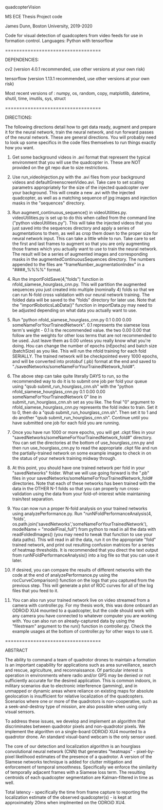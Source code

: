 quadcopterVision

MS ECE Thesis Project code

James Dunn, Boston University, 2019-2020

Code for visual detection of quadcopters from video feeds for use in formation control.
Languages: Python with tensorflow

==================================

DEPENDENCIES:

cv2 (version 4.0.1 recommended, use other versions at your own risk)

tensorflow (version 1.13.1 recommended, use other versions at your own risk)

Most recent versions of : numpy, os, random, copy, matplotlib, datetime, shutil, time, imutils, sys, struct

==================================

DIRECTIONS:

The following directions detail how to get data ready, augment and prepare it for the neural network, train the neural network, and run forward passes of the neural network. These are general directions.  You will probably need to look up some specifics in the code files themselves to run things exactly how you want.

1. Get some background videos in .avi format that represent the typical environment that you will use the quadcopter in. These are NOT provided on the git repo due to size restrictions.

2. Use run_videoInjection.py with the .avi files from your background videos and defaultGreenscreenVideo.avi.  Take care to set scaling parametrs appropriately for the size of the injected quadcopter over your background. This will create a new .avi with the injected quadcopter, as well as a matching sequence of jpg images and injection masks in the "sequences" directory.

3. Run augment_continuous_sequence() in videoUtilities.py.  videoUtilities.py is set up to do this when called from the command line ("python videoUtilities.py").  This will take the injected videos that you just saved into the sequences directory and apply a series of augmentations to them, as well as crop them down to the proper size for neural network input. This can take a little while to run. Take care to set the first and last frames to augment so that you are only augmenting those frames which you actually want to use to train the neural network.  The result will be a series of augmented images and corresponding masks in the augmentedContinuousSequences directory. The numbers appended to the files are "frameNumber_augmentationIndex" in a "####_%%%%" format.

4. Run the importFoldSave(4,"folds") function in nfold_siamese_hourglass_cnn.py. This will partition the augmented sequences you just created into multiple (nominally 4) folds so that we can run N-fold cross validation with our neural network training. The folded data will be saved to the "folds" directory for later use.  Note that the "importRoboticsLabData()" function in importData.py may need to be adjusted depending on what data you actually want to use.

5. Run "python nfold_siamese_hourglass_cnn.py 0.1 0.00 0.00 someNameForYourTrainedNetwork".  0.1 represents the siamese loss term's weight - 0.1 is the recommended value.  the two 0.00 0.00 that follow are the weights for other loss terms that are not recommended to be used.  Just leave them as 0.00 unless you really know what you're doing.  Hou can change the number of epochs (nEpochs) and batch size (batchSize) as you like.  This will run the nfold training for each fold SERIALLY. The trained network will be checkpointed every 1000 epochs, and will be converted into protobuf (.pb) format at the end and saved to "./savedNetworks/someNameForYourTrainedNetwork_fold#".

5. The above step can take quite literally DAYS to run, so the recommended way to do it is to submit one job per fold your queue using "qsub submit_run_hourglass_cnn.sh" with the "python nfold_siamese_hourglass_cnn.py 0.1 0.00 0.00 someNameForYourTrainedNetwork 0" line in submit_run_hourglass_cnn.sh set as you like.  The final "0" argument to nfold_siamese_hourglass_cnn.py represents the fold index to train.  Set it to 0, then do a "qsub submit_run_hourglass_cnn.sh". Then set it to 1 and do another "qsub submit_run_hourglass_cnn.sh". Continue until you have submitted one job for each fold you are running.

6. Once you have run 1000 or more epochs, you will get .ckpt files in your "savedNetworks/someNameForYourTrainedNetwork_fold#" directory. You can set the directories at the bottom of use_hourglass_cnn.py and then run use_hourglass_cnn.py to read the appropriate .ckpt file and run the partially-trained network on some example images to check in on the status of your network training midway through.

7. At this point, you should have one trained network per fold in your "savedNetworks" folder.  What we will use going forward is the ".pb" files in your savedNetworks/someNameForYourTrainedNetwork_fold# directories.  Note that each of these networks has been trained with the data in the OTHER N-1 folds so that you can properly run cross-validation using the data from your fold-of-interest while maintaining train/test separation.

8. You can now run a proper N-fold analysis on your trained networks using analyzePerformance.py.  Run "runNFoldPerformanceAnalysis(4, 'folds', os.path.join('savedNetworks','someNameForYourTrainedNetwork'), modelName = "modelFinal_full") from python to read in all the data with readFoldedImages() (you may need to tweak that function to use your data paths). This will read in all the data, run it on the appropriate "fold" trained network, and print out resulting confusion matrices for a series of heatmap thresholds. It is recommended that you direct the text output from runNFoldPerformanceAnalysis() into a log file so that you can use it later.

9. If desired, you can compare the results of different networks with the code at the end of analyzePerformance.py using the rocCurveComparison() function on the logs that you captured from the previous step.  This will generate a plot of ROC curves for all of the log files that you feed to it.

10. You can also run your trained network live on video streamed from a camera with controller.py. For my thesis work, this was done onboard an ODROiD XU4 mounted to a quadcopter, but the code should work with any camera you have connected to whatever computer you are working with.  You can also run on already-captured data by using the "filestream" argument to the run() function in controller.py. Check the example usages at the bottom of controller.py for other ways to use it.

==================================

ABSTRACT

The ability to command a team of quadrotor drones to maintain a formation is an important capability for applications such as area surveillance, search and rescue, agriculture, and reconnaissance.  Of particular interest is operation in environments where radio and/or GPS may be denied or not sufficiently accurate for the desired application.  This is common indoors, in military scenarios due to electronic interference (jamming), and in unmapped or dynamic areas where reliance on existing maps for absolute geolocation is insufficient for relative localization of the quadcopters.  Scenarios where one or more of the quadrotors is non-cooperative, such as a seek-and-destroy type of mission, are also possible when using only visual sensors.

To address these issues, we develop and implement an algorithm that discriminates between quadrotor pixels and non-quadrotor pixels.  We implement the algorithm on a single-board ODROiD XU4 mounted to a quadrotor drone. An standard visual-band webcam is the only sensor used.

The core of our detection and localization algorithm is an hourglass convolutional neural network (CNN) that generates "heatmaps" - pixel-by-pixel likelihood estimates of the presence of a quadrotor.  A version of the Siamese networks technique is added for clutter mitigation and enforcement of temporal smoothness. Specifically we enforce the similarity of temporally adjacent frames with a Siamese loss term. The resulting centroids of each quadcopter segmentation are Kalman-filtered in time as well.

Total latency - specifically the time from frame capture to reporting the localization estimate of the observed quadcopter(s) - is kept at approximately 20ms when implmented on the ODROiD XU4. 
